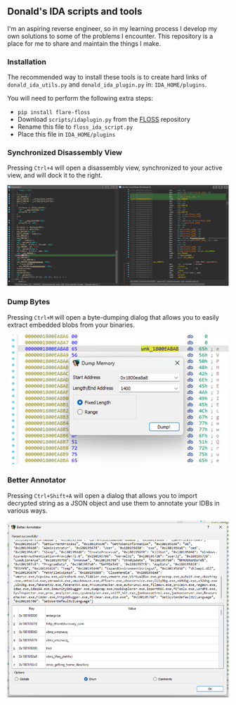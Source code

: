 ## Donald's IDA scripts and tools
I'm an aspiring reverse engineer, so in my learning process I develop my own solutions to some of the problems I encounter. This repository is a place for me to share and maintain the things I make.

### Installation
The recommended way to install these tools is to create hard links of ``donald_ida_utils.py`` and ``donald_ida_plugin.py`` in: ``IDA_HOME/plugins``.

You will need to perform the following extra steps:
* ``pip install flare-floss``
* Download ``scripts/idaplugin.py`` from the [FLOSS](https://github.com/mandiant/flare-floss/tree/master/scripts) repository
* Rename this file to ``floss_ida_script.py``
* Place this file in ``IDA_HOME/plugins``


### Synchronized Disassembly View 

Pressing ``Ctrl+4`` will open a disassembly view, synchronized to your active view, and will dock it to the right.

![Synchronized Disassembly View](/img/synced_disasm_view.png)

### Dump Bytes

Pressing ``Ctrl+M`` will open a byte-dumping dialog that allows you to easily extract embedded blobs from your binaries.

![Dump Bytes Dialog](/img/dump_bytes.png)

### Better Annotator

Pressing ``Ctrl+Shift+A`` will open a dialog that allows you to import decrypted string as a JSON object and use them to annotate your IDBs in various ways.

![Better Annotator](/img/better_annotator.png)
